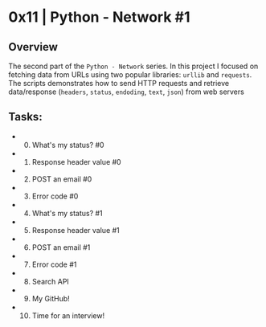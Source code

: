# 0x11 | Python - Network #1

## Overview
The second part of the `Python - Network` series. In this project I focused on fetching data from URLs using two popular libraries: `urllib` and `requests`. The scripts demonstrates how to send HTTP requests and retrieve data/response (`headers`, `status`, `endoding`, `text`, `json`) from web servers

## Tasks:
- 0. What's my status? #0
- 1. Response header value #0
- 2. POST an email #0
- 3. Error code #0
- 4. What's my status? #1
- 5. Response header value #1
- 6. POST an email #1
- 7. Error code #1
- 8. Search API
- 9. My GitHub!
- 10. Time for an interview!
